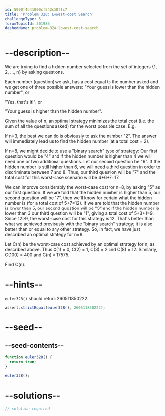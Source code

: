 ```yaml
---
id: 5900f4b41000cf542c50ffc7
title: 'Problem 328: Lowest-cost Search'
challengeType: 5
forumTopicId: 301985
dashedName: problem-328-lowest-cost-search
---
```


# --description--

We are trying to find a hidden number selected from the set of integers {1, 2, ..., n} by asking questions.

Each number (question) we ask, has a cost equal to the number asked and we get one of three possible answers: "Your guess is lower than the hidden number", or

"Yes, that's it!", or

"Your guess is higher than the hidden number".

Given the value of n, an optimal strategy minimizes the total cost (i.e. the sum of all the questions asked) for the worst possible case. E.g.

If n=3, the best we can do is obviously to ask the number "2". The answer will immediately lead us to find the hidden number (at a total cost = 2).

If n=8, we might decide to use a "binary search" type of strategy: Our first question would be "4" and if the hidden number is higher than 4 we will need one or two additional questions. Let our second question be "6". If the hidden number is still higher than 6, we will need a third question in order to discriminate between 7 and 8. Thus, our third question will be "7" and the total cost for this worst-case scenario will be 4+6+7=17.

We can improve considerably the worst-case cost for n=8, by asking "5" as our first question. If we are told that the hidden number is higher than 5, our second question will be "7", then we'll know for certain what the hidden number is (for a total cost of 5+7=12). If we are told that the hidden number is lower than 5, our second question will be "3" and if the hidden number is lower than 3 our third question will be "1", giving a total cost of 5+3+1=9. Since 12>9, the worst-case cost for this strategy is 12. That's better than what we achieved previously with the "binary search" strategy; it is also better than or equal to any other strategy. So, in fact, we have just described an optimal strategy for n=8.

Let C(n) be the worst-case cost achieved by an optimal strategy for n, as described above. Thus C(1) = 0, C(2) = 1, C(3) = 2 and C(8) = 12. Similarly, C(100) = 400 and C(n) = 17575.

Find C(n).

# --hints--

`euler328()` should return 260511850222.

```js
assert.strictEqual(euler328(), 260511850222);
```

# --seed--

## --seed-contents--

```js
function euler328() {
  return true;
}

euler328();
```

# --solutions--

```js
// solution required
```
